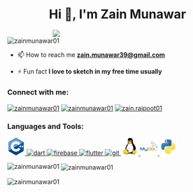 <h1 align="center">Hi 👋, I'm Zain Munawar</h1>


<img align="right" width="400" src="https://media.tenor.com/images/your-image-id/flex-dance.gif">


<p align="left"> <img src="https://komarev.com/ghpvc/?username=zainmunawar01&label=Profile%20views&color=0e75b6&style=flat" alt="zainmunawar01" /> </p>

- 📫 How to reach me **zain.munawar39@gmail.com**

- ⚡ Fun fact **I love to sketch in my free time usually**

<h3 align="left">Connect with me:</h3>
<p align="left">
<a href="https://linkedin.com/in/zainmunawar01" target="blank"><img align="center" src="https://raw.githubusercontent.com/rahuldkjain/github-profile-readme-generator/master/src/images/icons/Social/linked-in-alt.svg" alt="zainmunawar01" height="30" width="40" /></a>
<a href="https://fb.com/zainmunawar01" target="blank"><img align="center" src="https://raw.githubusercontent.com/rahuldkjain/github-profile-readme-generator/master/src/images/icons/Social/facebook.svg" alt="zainmunawar01" height="30" width="40" /></a>
<a href="https://instagram.com/zain.rajpoot01" target="blank"><img align="center" src="https://raw.githubusercontent.com/rahuldkjain/github-profile-readme-generator/master/src/images/icons/Social/instagram.svg" alt="zain.rajpoot01" height="30" width="40" /></a>
</p>

<h3 align="left">Languages and Tools:</h3>
<p align="left"> <a href="https://www.w3schools.com/cpp/" target="_blank" rel="noreferrer"> <img src="https://raw.githubusercontent.com/devicons/devicon/master/icons/cplusplus/cplusplus-original.svg" alt="cplusplus" width="40" height="40"/> </a> <a href="https://dart.dev" target="_blank" rel="noreferrer"> <img src="https://www.vectorlogo.zone/logos/dartlang/dartlang-icon.svg" alt="dart" width="40" height="40"/> </a> <a href="https://firebase.google.com/" target="_blank" rel="noreferrer"> <img src="https://www.vectorlogo.zone/logos/firebase/firebase-icon.svg" alt="firebase" width="40" height="40"/> </a> <a href="https://flutter.dev" target="_blank" rel="noreferrer"> <img src="https://www.vectorlogo.zone/logos/flutterio/flutterio-icon.svg" alt="flutter" width="40" height="40"/> </a> <a href="https://git-scm.com/" target="_blank" rel="noreferrer"> <img src="https://www.vectorlogo.zone/logos/git-scm/git-scm-icon.svg" alt="git" width="40" height="40"/> </a> <a href="https://www.linux.org/" target="_blank" rel="noreferrer"> <img src="https://raw.githubusercontent.com/devicons/devicon/master/icons/linux/linux-original.svg" alt="linux" width="40" height="40"/> </a> <a href="https://www.mysql.com/" target="_blank" rel="noreferrer"> <img src="https://raw.githubusercontent.com/devicons/devicon/master/icons/mysql/mysql-original-wordmark.svg" alt="mysql" width="40" height="40"/> </a> <a href="https://www.python.org" target="_blank" rel="noreferrer"> <img src="https://raw.githubusercontent.com/devicons/devicon/master/icons/python/python-original.svg" alt="python" width="40" height="40"/> </a> </p>

<p><img align="left" src="https://github-readme-stats.vercel.app/api/top-langs?username=zainmunawar01&show_icons=true&locale=en&layout=compact" alt="zainmunawar01" /></p>

<p>&nbsp;<img align="center" src="https://github-readme-stats.vercel.app/api?username=zainmunawar01&show_icons=true&locale=en" alt="zainmunawar01" /></p>

<p><img align="center" src="https://github-readme-streak-stats.herokuapp.com/?user=zainmunawar01&" alt="zainmunawar01" /></p>
